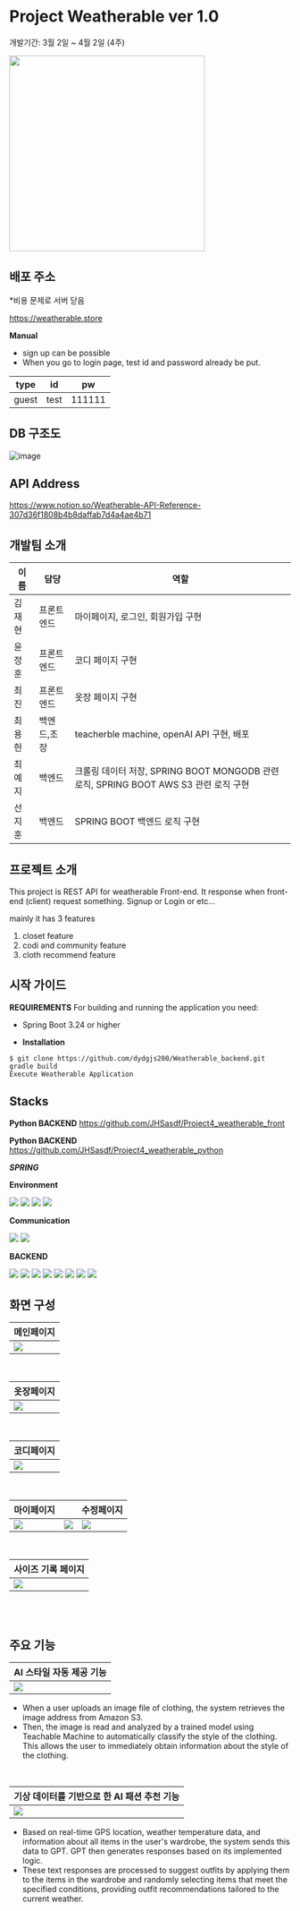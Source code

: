 # Project Weatherable ver 1.0
개발기간: 3월 2일 ~ 4월 2일 (4주)

<img src="https://github.com/dydgjs200/Weatherable_backend/assets/146299597/a8aeda62-c8ed-4dca-863d-8c89c9426c8b" widht="400" height="350" />


## 배포 주소
*비용 문제로 서버 닫음

https://weatherable.store


**Manual**
* sign up can be possible
* When you go to login page, test id and password already be put.

|type|id|pw|
|----|--|------|
|guest|test|111111|


## DB 구조도
![image](https://github.com/dydgjs200/Weatherable_backend/assets/146299597/8d24a967-e09e-433c-b147-30ad8e89537f)


## API Address
https://www.notion.so/Weatherable-API-Reference-307d36f1808b4b8daffab7d4a4ae4b71


## 개발팀 소개
|이름|담당|역할|
|------|-----|--------|
|김재현|프론트엔드| 마이페이지, 로그인, 회원가입 구현|
|윤정훈|프론트엔드| 코디 페이지 구현 |
|최진|프론트엔드| 옷장 페이지 구현 |
|최용헌|백엔드,조장| teacherble machine, openAI API 구현, 배포  |
|최예지|백엔드| 크롤링 데이터 저장, SPRING BOOT MONGODB 관련 로직, SPRING BOOT AWS S3 관련 로직 구현|
|선지훈|백엔드| SPRING BOOT 백엔드 로직 구현|


## 프로젝트 소개
This project is REST API for weatherable Front-end.
It response when front-end (client) request something. Signup or Login or etc...

mainly it has 3 features
1. closet feature
2. codi and community feature
3. cloth recommend feature


## 시작 가이드
**REQUIREMENTS**
For building and running the application you need:
* Spring Boot 3.24 or higher

* **Installation**
```
$ git clone https://github.com/dydgjs200/Weatherable_backend.git
gradle build
Execute Weatherable Application
```

## Stacks
**Python BACKEND**
https://github.com/JHSasdf/Project4_weatherable_front

**Python BACKEND**
https://github.com/JHSasdf/Project4_weatherable_python

***SPRING***

**Environment** 

<img src="https://img.shields.io/badge/Spring-6DB33F?style=for-the-badge&logo=Spring&logoColor=white"> <img src="https://img.shields.io/badge/Figma-F24E1E?style=for-the-badge&logo=Figma&logoColor=white">
<img src="https://img.shields.io/badge/Git-F05032?style=for-the-badge&logo=Git&logoColor=white"> <img src="https://img.shields.io/badge/Git Hub-181717?style=for-the-badge&logo=GitHub&logoColor=white">

**Communication**

<img src="https://img.shields.io/badge/Notion-000000?style=for-the-badge&logo=Notion&logoColor=white"> <img src="https://img.shields.io/badge/Slack-4A154B?style=for-the-badge&logo=Slack&logoColor=white"> 


**BACKEND**

<img src="https://img.shields.io/badge/Spring Boot-6DB33F?style=for-the-badge&logo=Spring Boot&logoColor=white"> <img src="https://img.shields.io/badge/Spring Security-6DB33F?style=for-the-badge&logo=Spring Security&logoColor=white"> <img src="https://img.shields.io/badge/JWT-000000?style=for-the-badge&logo=JWT&logoColor=white">
<img src="https://img.shields.io/badge/Bcrypt-000000?style=for-the-badge&logo=Bcrypt&logoColor=white"> <img src="https://img.shields.io/badge/MySQL-4479A1?style=for-the-badge&logo=MySQL&logoColor=white">
<img src="https://img.shields.io/badge/Cors-000000?style=for-the-badge&logo=&logoColor=white"> <img src="https://img.shields.io/badge/Amazon S3-569A31?style=for-the-badge&logo=Amazon S3&logoColor=white">
<img src="https://img.shields.io/badge/MongoDB-47A248?style=for-the-badge&logo=MongoDB&logoColor=white">


## 화면 구성
메인페이지|
---|
<img src="https://github.com/dydgjs200/Weatherable_front/assets/121750853/614427bd-0fd8-464d-9822-f684ccfa8e63"/>|

<br>

옷장페이지|
---|
<img src="https://github.com/dydgjs200/Weatherable_front/assets/121750853/f4ea06d0-3d06-49f1-83e6-d8465d923cb5"/>|

<br>

코디페이지|
---|
<img src="https://github.com/dydgjs200/Weatherable_front/assets/121750853/eb56b197-9a24-4c90-a57a-f7b8a9f6f640"/>|

<br>

마이페이지||수정페이지|
---|---|---|
<img src="https://github.com/dydgjs200/Weatherable_front/assets/121750853/3ce20671-427b-4c3d-95b0-ad14d1649c0f"/>|<img src="https://github.com/dydgjs200/Weatherable_front/assets/121750853/de742d58-9b18-4972-a0b2-f407a6018b38"/>|<img src="https://github.com/dydgjs200/Weatherable_front/assets/121750853/0c893c9e-bd65-4486-a170-ed1cb2139868"/>|

<br>

사이즈 기록 페이지|
---|
<img src="https://github.com/dydgjs200/Weatherable_front/assets/121750853/dc071e70-0494-4d28-84b8-d14d4cb25a76"/>|

<br>
<br>

## 주요 기능
AI 스타일 자동 제공 기능|
---|
<img src="https://github.com/dydgjs200/Weatherable_front/assets/121750853/386c6288-a578-49e3-90ff-81d21df431f6"/>|

* When a user uploads an image file of clothing, the system retrieves the image address from Amazon S3.
* Then, the image is read and analyzed by a trained model using Teachable Machine to automatically classify the style of the clothing.
  This allows the user to immediately obtain information about the style of the clothing.

<br>

기상 데이터를 기반으로 한 AI 패션 추천 기능|
---|
<img src="https://github.com/dydgjs200/Weatherable_front/assets/121750853/2122ec2e-b35c-4eab-94a3-76a46db07421"/>|

* Based on real-time GPS location, weather temperature data, and information about all items in the user's wardrobe, the system sends this data to GPT.
  GPT then generates responses based on its implemented logic.
* These text responses are processed to suggest outfits by applying them to the items in the wardrobe and randomly selecting items that meet the specified conditions, providing outfit recommendations tailored to the current weather.

